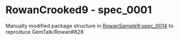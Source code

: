 # RowanCrooked9 - spec_0001
Manually modified package structure in [RowanSample9:spec_0014](https://github.com/dalehenrich/RowanSample9/tree/spec_0014) to reproduce GemTalk/Rowan#828
